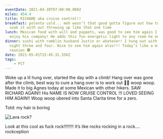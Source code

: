 ```yaml
---
eventDate: 2021-04-30T07:00:00.000Z
miles: 454.4
title: RICHARD aka cruise control!!
breakfast: polenta cold... meh wasn’t that good gotta figure out how to cold
  soak it with out throwing up like that one time
lunch: Mexican food with will and puppets, was good to see him again I really
  enjoy his company! He adds this fun energetic light to any room he enters 🔆
dinner: sushi with ramblin husband Justin or whatever! I hung out with like
  night three and four. Nice to see him again also!!! Today’s like a mini
  reunion 🕵️
date: 2021-05-01T15:45:31.556Z
tags: 
    - PCT
---
```

Woke up a lil hung over, started the day with a climb! Hang over was gone after the climb, best way to cure a hang over is to work out 🏋️‍♀️ woop woop. Made it to big Agnes today at some Mexican with other hikers. SAW RICHARD AGAIN!! His NAME IS NOW CRUISE CONTROL !!! LOVED SEEING HIM AGAIN!! Woop woop ubered into Santa Clarita time for a zero.



Totd: my hair is boring

![Lava rock?](2b712f34-9962-4846-9274-53cbd1108e59.jpeg "Lava rock?")

Look at this cool as fuck rock!!!!!!!! It’s like rocks rocking in a rock.... rockception